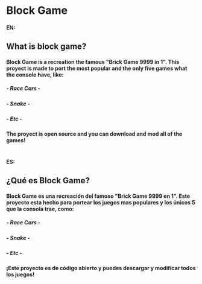 # Block Game

#### __EN:__
## What is block game?

#### Block Game is a recreation the famous "Brick Game 9999 in 1". This proyect is made to port the most popular and the only five games what the console have, like:

##### _- Race Cars -_ 
##### _- Snake -_
##### _- Etc -_

#### The proyect is open source and you can download and mod all of the games!

#

#### __ES:__

## ¿Qué es Block Game?

#### Block Game es una recreación del famoso "Brick Game 9999 en 1". Este proyecto esta hecho para portear los juegos mas populares y los únicos 5 que la consola trae, como:

##### _- Race Cars -_ 
##### _- Snake -_
##### _- Etc -_

#### ¡Este proyecto es de código abierto y puedes descargar y modificar todos los juegos!


